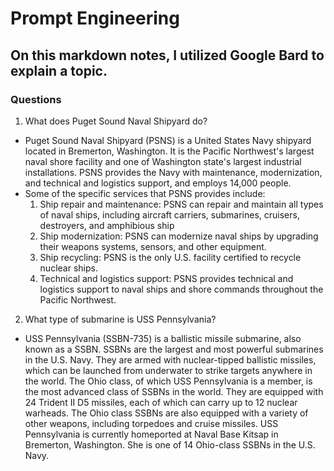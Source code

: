 # Prompt Engineering
## On this markdown notes, I utilized Google Bard to explain a topic.

### Questions 
1. What does Puget Sound Naval Shipyard do?
  * Puget Sound Naval Shipyard (PSNS) is a United States Navy shipyard located in Bremerton, Washington. It is the Pacific Northwest's largest naval shore facility and one of Washington state's largest industrial installations. PSNS provides the Navy with maintenance, modernization, and technical and logistics support, and employs 14,000 people.
  * Some of the specific services that PSNS provides include:
    1. Ship repair and maintenance: PSNS can repair and maintain all types of naval ships, including aircraft carriers, submarines, cruisers, destroyers, and amphibious ship
    2. Ship modernization: PSNS can modernize naval ships by upgrading their weapons systems, sensors, and other equipment.
    3. Ship recycling: PSNS is the only U.S. facility certified to recycle nuclear ships.
    4. Technical and logistics support: PSNS provides technical and logistics support to naval ships and shore commands throughout the Pacific Northwest.

2. What type of submarine is USS Pennsylvania?
  * USS Pennsylvania (SSBN-735) is a ballistic missile submarine, also known as a SSBN. SSBNs are the largest and most powerful submarines in the U.S. Navy. They are armed with nuclear-tipped ballistic missiles, which can be launched from underwater to strike targets anywhere in the world. The Ohio class, of which USS Pennsylvania is a member, is the most advanced class of SSBNs in the world. They are equipped with 24 Trident II D5 missiles, each of which can carry up to 12 nuclear warheads. The Ohio class SSBNs are also equipped with a variety of other weapons, including torpedoes and cruise missiles. USS Pennsylvania is currently homeported at Naval Base Kitsap in Bremerton, Washington. She is one of 14 Ohio-class SSBNs in the U.S. Navy.